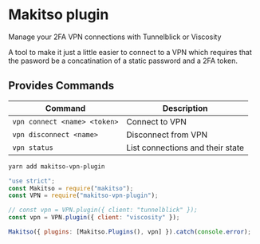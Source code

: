 # Makitso plugin

Manage your 2FA VPN connections with Tunnelblick or Viscosity

A tool to make it just a little easier to connect to a VPN which requires that
the pasword be a concatination of a static password and a 2FA token.

## Provides Commands

Command                     | Description
----------------------------|---------------------------------
`vpn connect <name> <token>`| Connect to VPN
`vpn disconnect <name>`     | Disconnect from VPN
`vpn status`                | List connections and their state

```bash
yarn add makitso-vpn-plugin
```
```js
"use strict";
const Makitso = require("makitso");
const VPN = require("makitso-vpn-plugin");

// const vpn = VPN.plugin({ client: "tunnelblick" });
const vpn = VPN.plugin({ client: "viscosity" });

Makitso({ plugins: [Makitso.Plugins(), vpn] }).catch(console.error);
```

